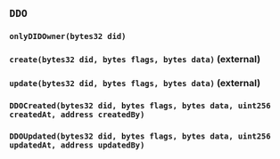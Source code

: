 ## `DDO`





### `onlyDIDOwner(bytes32 did)`






### `create(bytes32 did, bytes flags, bytes data)` (external)





### `update(bytes32 did, bytes flags, bytes data)` (external)






### `DDOCreated(bytes32 did, bytes flags, bytes data, uint256 createdAt, address createdBy)`





### `DDOUpdated(bytes32 did, bytes flags, bytes data, uint256 updatedAt, address updatedBy)`





